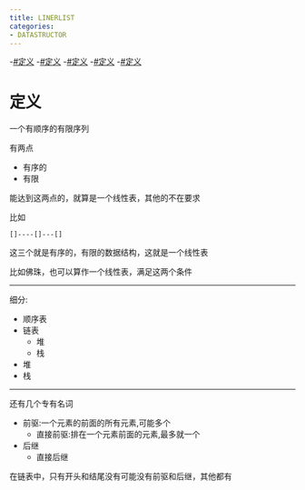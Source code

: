 ```yaml
---
title: LINERLIST
categories: 
- DATASTRUCTOR
---
```


-[#定义](定义)
-[#定义](定义)
-[#定义](定义)
-[#定义](定义)
-[#定义](定义)


# 定义

一个有顺序的有限序列

有两点

- 有序的
- 有限

能达到这两点的，就算是一个线性表，其他的不在要求

比如

```
[]----[]---[]

```

这三个就是有序的，有限的数据结构，这就是一个线性表

比如佛珠，也可以算作一个线性表，满足这两个条件

---------------

细分:

- 顺序表
- 链表
    - 堆
    - 栈
- 堆
- 栈


--------------

还有几个专有名词

- 前驱:一个元素的前面的所有元素,可能多个
    - 直接前驱:排在一个元素前面的元素,最多就一个
- 后继
    - 直接后继


在链表中，只有开头和结尾没有可能没有前驱和后继，其他都有



